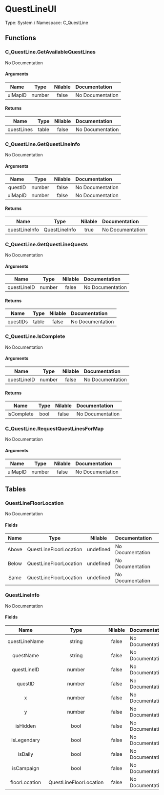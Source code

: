 # QuestLineUI

Type: System / Namespace: C_QuestLine

## Functions

### C_QuestLine.GetAvailableQuestLines

No Documentation

#### Arguments
|Name|Type|Nilable|Documentation|
|:---:|:---:|:---:|:---|
|uiMapID|number|false|No Documentation|
#### Returns
|Name|Type|Nilable|Documentation|
|:---:|:---:|:---:|:---|
|questLines|table|false|No Documentation|
### C_QuestLine.GetQuestLineInfo

No Documentation

#### Arguments
|Name|Type|Nilable|Documentation|
|:---:|:---:|:---:|:---|
|questID|number|false|No Documentation|
|uiMapID|number|false|No Documentation|
#### Returns
|Name|Type|Nilable|Documentation|
|:---:|:---:|:---:|:---|
|questLineInfo|QuestLineInfo|true|No Documentation|
### C_QuestLine.GetQuestLineQuests

No Documentation

#### Arguments
|Name|Type|Nilable|Documentation|
|:---:|:---:|:---:|:---|
|questLineID|number|false|No Documentation|
#### Returns
|Name|Type|Nilable|Documentation|
|:---:|:---:|:---:|:---|
|questIDs|table|false|No Documentation|
### C_QuestLine.IsComplete

No Documentation

#### Arguments
|Name|Type|Nilable|Documentation|
|:---:|:---:|:---:|:---|
|questLineID|number|false|No Documentation|
#### Returns
|Name|Type|Nilable|Documentation|
|:---:|:---:|:---:|:---|
|isComplete|bool|false|No Documentation|
### C_QuestLine.RequestQuestLinesForMap

No Documentation

#### Arguments
|Name|Type|Nilable|Documentation|
|:---:|:---:|:---:|:---|
|uiMapID|number|false|No Documentation|
## Tables

### QuestLineFloorLocation

No Documentation

#### Fields
|Name|Type|Nilable|Documentation|
|:---:|:---:|:---:|:---|
|Above|QuestLineFloorLocation|undefined|No Documentation|
|Below|QuestLineFloorLocation|undefined|No Documentation|
|Same|QuestLineFloorLocation|undefined|No Documentation|
### QuestLineInfo

No Documentation

#### Fields
|Name|Type|Nilable|Documentation|
|:---:|:---:|:---:|:---|
|questLineName|string|false|No Documentation|
|questName|string|false|No Documentation|
|questLineID|number|false|No Documentation|
|questID|number|false|No Documentation|
|x|number|false|No Documentation|
|y|number|false|No Documentation|
|isHidden|bool|false|No Documentation|
|isLegendary|bool|false|No Documentation|
|isDaily|bool|false|No Documentation|
|isCampaign|bool|false|No Documentation|
|floorLocation|QuestLineFloorLocation|false|No Documentation|